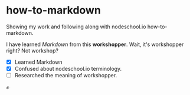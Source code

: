 # how-to-markdown
Showing my work and following along with nodeschool.io how-to-markdown.

I have learned _Markdown_ from this **workshopper**. Wait, it's workshopper right?
Not workshop?

- [X] Learned Markdown
- [X] Confused about nodeschool.io terminology.
- [ ] Researched the meaning of workshopper.

:fist:
